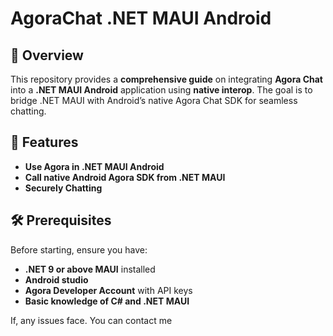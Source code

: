 ﻿# AgoraChat .NET MAUI Android

## 📌 Overview
This repository provides a **comprehensive guide** on integrating **Agora Chat** into a **.NET MAUI Android** application using **native interop**. The goal is to bridge .NET MAUI with Android’s native Agora Chat SDK for seamless chatting.

## 🚀 Features
- **Use Agora in .NET MAUI Android**  
- **Call native Android Agora SDK from .NET MAUI**  
- **Securely Chatting**  

## 🛠️ Prerequisites
Before starting, ensure you have:
- **.NET 9 or above MAUI** installed
- **Android studio**
- **Agora Developer Account** with API keys
- **Basic knowledge of C# and .NET MAUI**

If, any issues face. You can contact me
